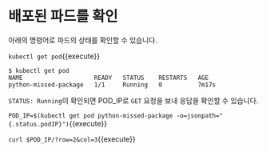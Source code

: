 # 배포된 파드를 확인

아래의 명령어로 파드의 상태를 확인할 수 있습니다.

`kubectl get pod`{{execute}}

```
$ kubectl get pod
NAME                    READY   STATUS    RESTARTS   AGE
python-missed-package   1/1     Running   0          7m17s
```

`STATUS: Running`이 확인되면 POD_IP로 `GET` 요청을 보내 응답을 확인할 수 있습니다.


`POD_IP=$(kubectl get pod python-missed-package -o=jsonpath="{.status.podIP}")`{{execute}}

`curl $POD_IP/?row=2&col=3`{{execute}}
